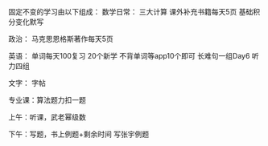 固定不变的学习由以下组成：
数学日常：
三大计算
课外补充书籍每天5页
基础积分变化默写

政治：
马克思恩格斯著作每天5页

英语：
	单词每天100复习
	20个新学
	不背单词等app10个即可
	长难句一组Day6
	听力四组

文字：
字帖

专业课：算法题力扣一题


上午：听课，武老幂级数

下午：写题，书上例题+剩余时间 写张宇例题
